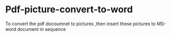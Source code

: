 # Pdf-picture-convert-to-word
To convert the pdf docoumnet to pictures ,then insert these pictures to MS-word document in sequence
